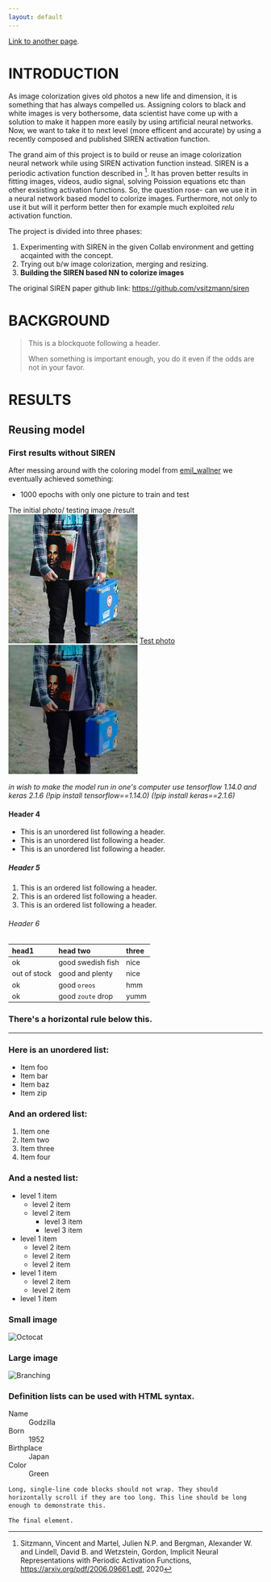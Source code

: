 ```yaml
---
layout: default
---
```



[Link to another page](./another-page.html).

# INTRODUCTION
As image colorization gives old photos a new life and dimension, it is something that has always compelled us. Assigning colors to black and white images is very bothersome, data scientist have come up with a solution to make it happen more easily by using artificial neural networks. Now, we want to take it to next level (more efficent and accurate) by using a recently composed and published SIREN activation function. 

The grand aim of this project is to build or reuse an image colorization neural network while using SIREN activation function instead. 
SIREN is a periodic activation function described in [^sitz]. It has proven better results in fitting images, videos, audio signal, solving Poission equations etc than other exsisting activation functions. So, the question rose- can we use it in a neural network based model to colorize images. Furthermore, not only to use  it but will it perform better then for example much exploited _relu_ activation function.

The project is divided into three phases:
1. Experimenting with SIREN in the given Collab environment and getting acqainted with the concept.
2. Trying out b/w image colorization, merging and resizing.
3. **Building the SIREN based NN to colorize images**

The original SIREN paper github link: https://github.com/vsitzmann/siren

# BACKGROUND

> This is a blockquote following a header.
>
> When something is important enough, you do it even if the odds are not in your favor.


[^sitz]: Sitzmann, Vincent and Martel, Julien N.P. and Bergman, Alexander W. and Lindell, David B. and Wetzstein, Gordon, Implicit Neural Representations with Periodic Activation Functions, https://arxiv.org/pdf/2006.09661.pdf, 2020

# RESULTS

## Reusing model

### First results without SIREN

After messing around with the coloring model from [emil_wallner](https://medium.com/@emilwallner/colorize-b-w-photos-with-a-100-line-neural-network-53d9b4449f8d) we eventually achieved something:
- 1000 epochs with only one picture to train and test

The initial photo/ testing image /result
![Train photo](<https://github.com/mathiasare/SIREN-ImageColorizerProject/blob/master/ze%20net%20results/train_0.jpg>)
[Test photo](https://github.com/mathiasare/SIREN-ImageColorizerProject/blob/master/ze%20net%20results/test_0.jpg)
![Result](https://github.com/mathiasare/SIREN-ImageColorizerProject/blob/master/ze%20net%20results/res_0.png)


_in wish to make the model run in one's computer use tensorflow 1.14.0 and keras 2.1.6_
*(!pip install tensorflow==1.14.0)* *(!pip install keras==2.1.6)*


#### Header 4

*   This is an unordered list following a header.
*   This is an unordered list following a header.
*   This is an unordered list following a header.

##### Header 5

1.  This is an ordered list following a header.
2.  This is an ordered list following a header.
3.  This is an ordered list following a header.

###### Header 6

| head1        | head two          | three |
|:-------------|:------------------|:------|
| ok           | good swedish fish | nice  |
| out of stock | good and plenty   | nice  |
| ok           | good `oreos`      | hmm   |
| ok           | good `zoute` drop | yumm  |

### There's a horizontal rule below this.

* * *

### Here is an unordered list:

*   Item foo
*   Item bar
*   Item baz
*   Item zip

### And an ordered list:

1.  Item one
1.  Item two
1.  Item three
1.  Item four

### And a nested list:

- level 1 item
  - level 2 item
  - level 2 item
    - level 3 item
    - level 3 item
- level 1 item
  - level 2 item
  - level 2 item
  - level 2 item
- level 1 item
  - level 2 item
  - level 2 item
- level 1 item

### Small image

![Octocat](https://github.githubassets.com/images/icons/emoji/octocat.png)

### Large image

![Branching](https://guides.github.com/activities/hello-world/branching.png)


### Definition lists can be used with HTML syntax.

<dl>
<dt>Name</dt>
<dd>Godzilla</dd>
<dt>Born</dt>
<dd>1952</dd>
<dt>Birthplace</dt>
<dd>Japan</dd>
<dt>Color</dt>
<dd>Green</dd>
</dl>

```
Long, single-line code blocks should not wrap. They should horizontally scroll if they are too long. This line should be long enough to demonstrate this.
```

```
The final element.
```
